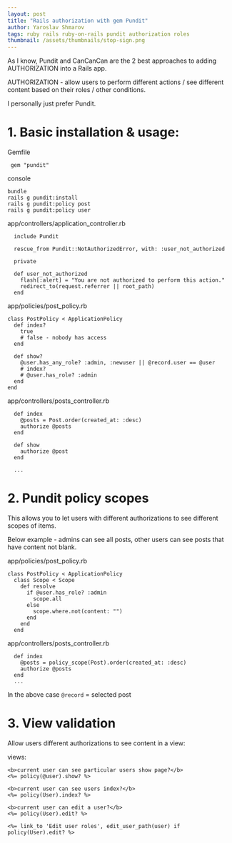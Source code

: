 ```yaml
---
layout: post
title: "Rails authorization with gem Pundit"
author: Yaroslav Shmarov
tags: ruby rails ruby-on-rails pundit authorization roles
thumbnail: /assets/thumbnails/stop-sign.png
---
```


As I know, Pundit and CanCanCan are the 2 best approaches to adding AUTHORIZATION into a Rails app.

AUTHORIZATION - allow users to perform different actions / see different content based on their roles / other conditions.

I personally just prefer Pundit.

# 1. Basic installation & usage:

Gemfile
```
 gem "pundit"
```

console
```
bundle
rails g pundit:install
rails g pundit:policy post
rails g pundit:policy user
```

app/controllers/application_controller.rb
```
  include Pundit

  rescue_from Pundit::NotAuthorizedError, with: :user_not_authorized

  private

  def user_not_authorized
    flash[:alert] = "You are not authorized to perform this action."
    redirect_to(request.referrer || root_path)
  end
```

app/policies/post_policy.rb
```
class PostPolicy < ApplicationPolicy
  def index?
    true
    # false - nobody has access
  end

  def show?
    @user.has_any_role? :admin, :newuser || @record.user == @user
    # index?
    # @user.has_role? :admin
  end
end
```

app/controllers/posts_controller.rb
```
  def index
    @posts = Post.order(created_at: :desc)
    authorize @posts
  end

  def show
    authorize @post
  end

  ...
```

# 2. Pundit policy scopes

This allows you to let users with different authorizations to see different scopes of items.

Below example - admins can see all posts, other users can see posts that have content not blank.

app/policies/post_policy.rb
```
class PostPolicy < ApplicationPolicy
  class Scope < Scope
    def resolve
      if @user.has_role? :admin
        scope.all
      else
        scope.where.not(content: "")
      end
    end
  end
```

app/controllers/posts_controller.rb
```
  def index
    @posts = policy_scope(Post).order(created_at: :desc)
    authorize @posts
  end
  ...
```

In the above case `@record` = selected post

# 3. View validation

Allow users different authorizations to see content in a view:

views:
```
<b>current user can see particular users show page?</b>
<%= policy(@user).show? %>

<b>current user can see users index?</b>
<%= policy(User).index? %>

<b>current user can edit a user?</b>
<%= policy(User).edit? %>

<%= link_to 'Edit user roles', edit_user_path(user) if policy(User).edit? %>
```
